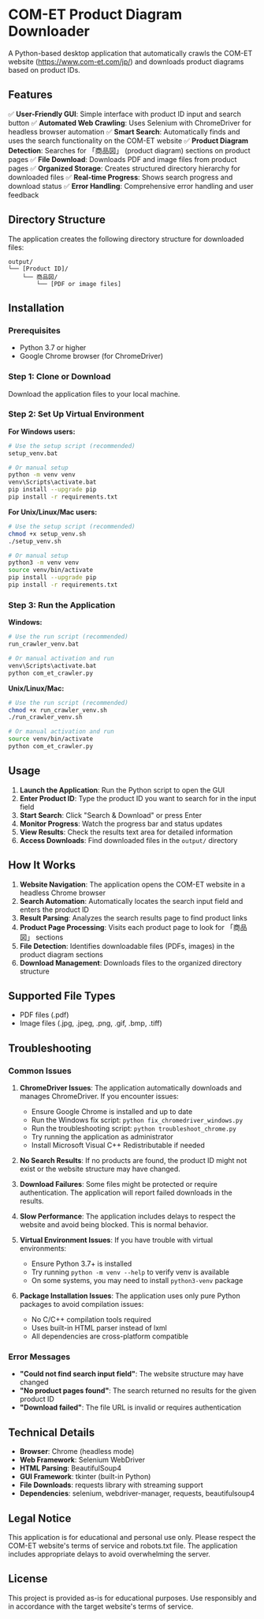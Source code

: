 # COM-ET Product Diagram Downloader

A Python-based desktop application that automatically crawls the COM-ET website (https://www.com-et.com/jp/) and downloads product diagrams based on product IDs.

## Features

✅ **User-Friendly GUI**: Simple interface with product ID input and search button
✅ **Automated Web Crawling**: Uses Selenium with ChromeDriver for headless browser automation
✅ **Smart Search**: Automatically finds and uses the search functionality on the COM-ET website
✅ **Product Diagram Detection**: Searches for 「商品図」 (product diagram) sections on product pages
✅ **File Download**: Downloads PDF and image files from product pages
✅ **Organized Storage**: Creates structured directory hierarchy for downloaded files
✅ **Real-time Progress**: Shows search progress and download status
✅ **Error Handling**: Comprehensive error handling and user feedback

## Directory Structure

The application creates the following directory structure for downloaded files:

```
output/
└── [Product ID]/
    └── 商品図/
        └── [PDF or image files]
```

## Installation

### Prerequisites

- Python 3.7 or higher
- Google Chrome browser (for ChromeDriver)

### Step 1: Clone or Download

Download the application files to your local machine.

### Step 2: Set Up Virtual Environment

**For Windows users:**
```bash
# Use the setup script (recommended)
setup_venv.bat

# Or manual setup
python -m venv venv
venv\Scripts\activate.bat
pip install --upgrade pip
pip install -r requirements.txt
```

**For Unix/Linux/Mac users:**
```bash
# Use the setup script (recommended)
chmod +x setup_venv.sh
./setup_venv.sh

# Or manual setup
python3 -m venv venv
source venv/bin/activate
pip install --upgrade pip
pip install -r requirements.txt
```

### Step 3: Run the Application

**Windows:**
```bash
# Use the run script (recommended)
run_crawler_venv.bat

# Or manual activation and run
venv\Scripts\activate.bat
python com_et_crawler.py
```

**Unix/Linux/Mac:**
```bash
# Use the run script (recommended)
chmod +x run_crawler_venv.sh
./run_crawler_venv.sh

# Or manual activation and run
source venv/bin/activate
python com_et_crawler.py
```

## Usage

1. **Launch the Application**: Run the Python script to open the GUI
2. **Enter Product ID**: Type the product ID you want to search for in the input field
3. **Start Search**: Click "Search & Download" or press Enter
4. **Monitor Progress**: Watch the progress bar and status updates
5. **View Results**: Check the results text area for detailed information
6. **Access Downloads**: Find downloaded files in the `output/` directory

## How It Works

1. **Website Navigation**: The application opens the COM-ET website in a headless Chrome browser
2. **Search Automation**: Automatically locates the search input field and enters the product ID
3. **Result Parsing**: Analyzes the search results page to find product links
4. **Product Page Processing**: Visits each product page to look for 「商品図」 sections
5. **File Detection**: Identifies downloadable files (PDFs, images) in the product diagram sections
6. **Download Management**: Downloads files to the organized directory structure

## Supported File Types

- PDF files (.pdf)
- Image files (.jpg, .jpeg, .png, .gif, .bmp, .tiff)

## Troubleshooting

### Common Issues

1. **ChromeDriver Issues**: The application automatically downloads and manages ChromeDriver. If you encounter issues:
   - Ensure Google Chrome is installed and up to date
   - Run the Windows fix script: `python fix_chromedriver_windows.py`
   - Run the troubleshooting script: `python troubleshoot_chrome.py`
   - Try running the application as administrator
   - Install Microsoft Visual C++ Redistributable if needed

2. **No Search Results**: If no products are found, the product ID might not exist or the website structure may have changed.

3. **Download Failures**: Some files might be protected or require authentication. The application will report failed downloads in the results.

4. **Slow Performance**: The application includes delays to respect the website and avoid being blocked. This is normal behavior.

5. **Virtual Environment Issues**: If you have trouble with virtual environments:
   - Ensure Python 3.7+ is installed
   - Try running `python -m venv --help` to verify venv is available
   - On some systems, you may need to install `python3-venv` package

6. **Package Installation Issues**: The application uses only pure Python packages to avoid compilation issues:
   - No C/C++ compilation tools required
   - Uses built-in HTML parser instead of lxml
   - All dependencies are cross-platform compatible

### Error Messages

- **"Could not find search input field"**: The website structure may have changed
- **"No product pages found"**: The search returned no results for the given product ID
- **"Download failed"**: The file URL is invalid or requires authentication

## Technical Details

- **Browser**: Chrome (headless mode)
- **Web Framework**: Selenium WebDriver
- **HTML Parsing**: BeautifulSoup4
- **GUI Framework**: tkinter (built-in Python)
- **File Downloads**: requests library with streaming support
- **Dependencies**: selenium, webdriver-manager, requests, beautifulsoup4

## Legal Notice

This application is for educational and personal use only. Please respect the COM-ET website's terms of service and robots.txt file. The application includes appropriate delays to avoid overwhelming the server.

## License

This project is provided as-is for educational purposes. Use responsibly and in accordance with the target website's terms of service. 